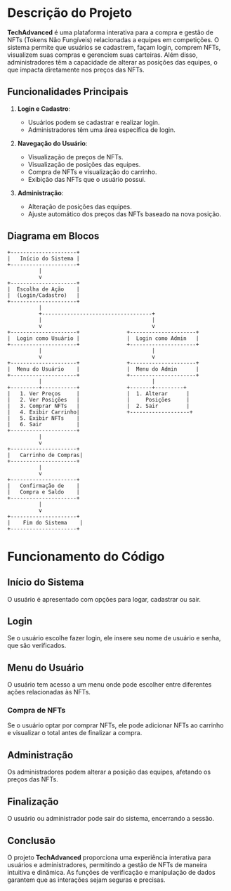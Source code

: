 # Descrição do Projeto

**TechAdvanced** é uma plataforma interativa para a compra e gestão de NFTs (Tokens Não Fungíveis) relacionadas a equipes em competições. O sistema permite que usuários se cadastrem, façam login, comprem NFTs, visualizem suas compras e gerenciem suas carteiras. Além disso, administradores têm a capacidade de alterar as posições das equipes, o que impacta diretamente nos preços das NFTs.

## Funcionalidades Principais

1. **Login e Cadastro**:
   - Usuários podem se cadastrar e realizar login.
   - Administradores têm uma área específica de login.

2. **Navegação do Usuário**:
   - Visualização de preços de NFTs.
   - Visualização de posições das equipes.
   - Compra de NFTs e visualização do carrinho.
   - Exibição das NFTs que o usuário possui.

3. **Administração**:
   - Alteração de posições das equipes.
   - Ajuste automático dos preços das NFTs baseado na nova posição.

## Diagrama em Blocos

```plaintext
+---------------------+
|   Início do Sistema |
+---------------------+
          |
          v
+---------------------+
|  Escolha de Ação    |
|  (Login/Cadastro)   |
+---------------------+
          |
          +-----------------------------------+
          |                                   |
          v                                   v
+---------------------+               +---------------------+
|  Login como Usuário |               |  Login como Admin   |
+---------------------+               +---------------------+
          |                                   |
          v                                   v
+---------------------+               +---------------------+
|  Menu do Usuário    |               |  Menu do Admin      |
+---------------------+               +---------------------+
          |                                   |
+---------+-----------+               +-------+---------+
|   1. Ver Preços     |               |  1. Alterar      |
|   2. Ver Posições   |               |     Posições     |
|   3. Comprar NFTs   |               |  2. Sair         |
|   4. Exibir Carrinho|               +-------------------+
|   5. Exibir NFTs    |
|   6. Sair           |
+---------------------+
          |
          v
+---------------------+
|   Carrinho de Compras|
+---------------------+
          |
          v
+---------------------+
|   Confirmação de    |
|   Compra e Saldo    |
+---------------------+
          |
          v
+---------------------+
|    Fim do Sistema    |
+---------------------+
```
# Funcionamento do Código

## Início do Sistema
O usuário é apresentado com opções para logar, cadastrar ou sair.

## Login
Se o usuário escolhe fazer login, ele insere seu nome de usuário e senha, que são verificados.

## Menu do Usuário
O usuário tem acesso a um menu onde pode escolher entre diferentes ações relacionadas às NFTs.

### Compra de NFTs
Se o usuário optar por comprar NFTs, ele pode adicionar NFTs ao carrinho e visualizar o total antes de finalizar a compra.

## Administração
Os administradores podem alterar a posição das equipes, afetando os preços das NFTs.

## Finalização
O usuário ou administrador pode sair do sistema, encerrando a sessão.

## Conclusão
O projeto **TechAdvanced** proporciona uma experiência interativa para usuários e administradores, permitindo a gestão de NFTs de maneira intuitiva e dinâmica. As funções de verificação e manipulação de dados garantem que as interações sejam seguras e precisas.

